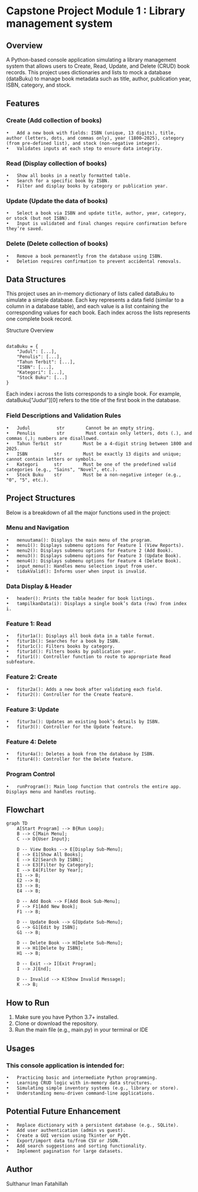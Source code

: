 # Capstone Project Module 1 : Library management system

## Overview
A Python-based console application simulating a library management system that allows users to Create, Read, Update, and Delete (CRUD) book records. This project uses dictionaries and lists to mock a database (dataBuku) to manage book metadata such as title, author, publication year, ISBN, category, and stock.

## Features


### Create (Add collection of books)
	•	Add a new book with fields: ISBN (unique, 13 digits), title, author (letters, dots, and commas only), year (1800–2025), category (from pre-defined list), and stock (non-negative integer).
	•	Validates inputs at each step to ensure data integrity.
### Read (Display collection of books)
	•	Show all books in a neatly formatted table.
	•	Search for a specific book by ISBN.
	•	Filter and display books by category or publication year.
### Update (Update the data of books)
	•	Select a book via ISBN and update title, author, year, category, or stock (but not ISBN).
	•	Input is validated and final changes require confirmation before they’re saved.
### Delete (Delete collection of books)
	•	Remove a book permanently from the database using ISBN.
	•	Deletion requires confirmation to prevent accidental removals.

## Data Structures



This project uses an in-memory dictionary of lists called dataBuku to simulate a simple database. Each key represents a data field (similar to a column in a database table), and each value is a list containing the corresponding values for each book. Each index across the lists represents one complete book record.

Structure Overview

<pre lang="python"><code>
dataBuku = {
    "Judul": [...],
    "Penulis": [...],
    "Tahun Terbit": [...],
    "ISBN": [...],
    "Kategori": [...],
    "Stock Buku": [...]
}
</code></pre>

Each index i across the lists corresponds to a single book. For example, dataBuku["Judul"][0] refers to the title of the first book in the database.

### Field Descriptions and Validation Rules


    •	Judul          str        Cannot be an empty string.
    •	Penulis        str        Must contain only letters, dots (.), and commas (,); numbers are disallowed.
    •	Tahun Terbit  str        Must be a 4-digit string between 1800 and 2025.
    •	ISBN          str        Must be exactly 13 digits and unique; cannot contain letters or symbols.
    •	Kategori      str        Must be one of the predefined valid categories (e.g., "Sains", "Novel", etc.).
    •	Stock Buku    str        Must be a non-negative integer (e.g., "0", "5", etc.).




## Project Structures
Below is a breakdown of all the major functions used in the project:

### Menu and Navigation
	•	menuutama(): Displays the main menu of the program.
	•	menu1(): Displays submenu options for Feature 1 (View Reports).
	•	menu2(): Displays submenu options for Feature 2 (Add Book).
	•	menu3(): Displays submenu options for Feature 3 (Update Book).
	•	menu4(): Displays submenu options for Feature 4 (Delete Book).
	•	input_menu(): Handles menu selection input from user.
	•	tidakValid(): Informs user when input is invalid.

### Data Display & Header
	•	header(): Prints the table header for book listings.
	•	tampilkanData(i): Displays a single book’s data (row) from index i.

### Feature 1: Read
	•	fitur1a(): Displays all book data in a table format.
	•	fitur1b(): Searches for a book by ISBN.
	•	fitur1c(): Filters books by category.
	•	fitur1d(): Filters books by publication year.
	•	fitur1(): Controller function to route to appropriate Read subfeature.

### Feature 2: Create
	•	fitur2a(): Adds a new book after validating each field.
	•	fitur2(): Controller for the Create feature.

### Feature 3: Update
	•	fitur3a(): Updates an existing book’s details by ISBN.
	•	fitur3(): Controller for the Update feature.

### Feature 4: Delete
	•	fitur4a(): Deletes a book from the database by ISBN.
	•	fitur4(): Controller for the Delete feature.

### Program Control
	•	runProgram(): Main loop function that controls the entire app. Displays menu and handles routing.


## Flowchart



```mermaid
graph TD
    A[Start Program] --> B{Run Loop};
    B --> C[Main Menu];
    C --> D{User Input};

    D -- View Books --> E[Display Sub-Menu];
    E --> E1[Show All Books];
    E --> E2[Search by ISBN];
    E --> E3[Filter by Category];
    E --> E4[Filter by Year];
    E1 --> B;
    E2 --> B;
    E3 --> B;
    E4 --> B;

    D -- Add Book --> F[Add Book Sub-Menu];
    F --> F1[Add New Book];
    F1 --> B;

    D -- Update Book --> G[Update Sub-Menu];
    G --> G1[Edit by ISBN];
    G1 --> B;

    D -- Delete Book --> H[Delete Sub-Menu];
    H --> H1[Delete by ISBN];
    H1 --> B;

    D -- Exit --> I[Exit Program];
    I --> J[End];

    D -- Invalid --> K[Show Invalid Message];
    K --> B;
```

## How to Run
1.	Make sure you have Python 3.7+ installed.
2.	Clone or download the repository.
3.	Run the main file (e.g., main.py) in your terminal or IDE

## Usages
### This console application is intended for:
	•	Practicing basic and intermediate Python programming.
	•	Learning CRUD logic with in-memory data structures.
	•	Simulating simple inventory systems (e.g., library or store).
	•	Understanding menu-driven command-line applications.

## Potential Future Enhancement
	•	Replace dictionary with a persistent database (e.g., SQLite).
	•	Add user authentication (admin vs guest).
	•	Create a GUI version using Tkinter or PyQt.
	•	Export/import data to/from CSV or JSON.
	•	Add search suggestions and sorting functionality.
	•	Implement pagination for large datasets.


## Author
Sulthanur Iman Fatahillah
